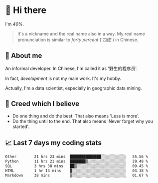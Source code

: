 # 👋 Hi there

I'm *40%*.

> It's a nickname and the real name also in a way.
> My real name pronunciation is similar to *forty percent* ('四成') in Chinese.

## :speech_balloon: About me

An informal developer. In Chinese, I'm called it as '野生的程序员'.

In fact, _development_ is not my main work. It's my hobby.

Actually, I'm a data scientist, especially in geographic data mining.

## :see_no_evil: Creed which I believe

- Do one thing and do the best. That also means 'Less is more'.
- Do the thing until to the end. That also means 'Never forget why you started'.

## :chart_with_upwards_trend: Last 7 days my coding stats

<!--START_SECTION:waka-->

```txt
Other        21 hrs 23 mins  ██████████████░░░░░░░░░░░   55.56 %
Python       11 hrs 21 mins  ███████▒░░░░░░░░░░░░░░░░░   29.48 %
SQL          3 hrs 38 mins   ██▒░░░░░░░░░░░░░░░░░░░░░░   09.45 %
HTML         1 hr 13 mins    ▓░░░░░░░░░░░░░░░░░░░░░░░░   03.18 %
Markdown     38 mins         ▒░░░░░░░░░░░░░░░░░░░░░░░░   01.67 %
```

<!--END_SECTION:waka-->
